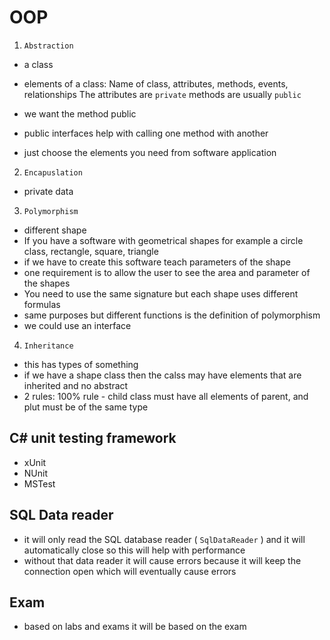 # OOP

1. `Abstraction`
- a class
- elements of a class: Name of class, attributes, methods, events, relationships
The attributes are `private`
methods are usually `public`

- we want the method public
- public interfaces help with calling one method with another 
- just choose the elements you need from software application


2. `Encapuslation`
- private data


3. `Polymorphism`
- different shape
- If you have a software with geometrical shapes for example a circle class, rectangle, square, triangle
- if we have to create this software teach parameters of the shape
- one requirement is to allow the user to see the area and parameter of the shapes
- You need to use the same signature but each shape uses different formulas
- same purposes but different functions is the definition of polymorphism
- we could use an interface 


4. `Inheritance`
- this has types of something
- if we have a shape class then the calss may have elements that are inherited and no abstract
- 2 rules: 100% rule - child class must have all elements of parent, and plut must be of the same type



## C# unit testing framework
- xUnit
- NUnit
- MSTest


## SQL Data reader
- it will only read the SQL database reader ( `SqlDataReader` ) and it will automatically close so this will help with performance
- without that data reader it will cause errors because it will keep the connection open which will eventually cause errors


## Exam
- based on labs and exams it will be based on the exam


